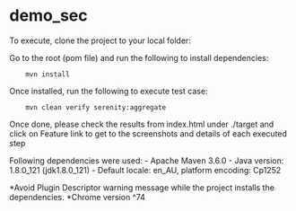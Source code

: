 # demo_sec

To execute, clone the project to your local folder:

Go to the root (pom file) and run the following to install dependencies:

        mvn install
    
Once installed, run the following to execute test case:

        mvn clean verify serenity:aggregate
    
Once done, please check the results from index.html under ./target and click on Feature link to get to the screenshots and details of each executed step

Following dependencies were used:
    - Apache Maven 3.6.0
    - Java version: 1.8.0_121 (jdk1.8.0_121)
    - Default locale: en_AU, platform encoding: Cp1252

*Avoid Plugin Descriptor warning message while the project installs the dependencies.
*Chrome version ^74
